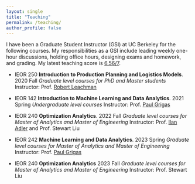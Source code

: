 ```yaml
---
layout: single
title: "Teaching"
permalink: /teaching/
author_profile: false
---
```


I have been a Graduate Student Instructor (GSI) at UC Berkeley for the following courses. My responsibilities as a GSI include leading weekly one-hour discussions, holding office hours, designing exams and homework, and grading. My latest teaching score is <ins>6.56/7</ins>.

* IEOR 250 **Introduction to Production Planning and Logistics Models**. 2020 Fall
	_Graduate level courses for PhD and Master students_ Instructor: Prof. [Robert Leachman](https://ieor.berkeley.edu/people/robert-leachman/)

* IEOR 142 **Introduction to Machine Learning and Data Analytics**. 2021 Spring 
	_Undergraduate level courses_ Instructor: Prof. [Paul Grigas](https://ieor.berkeley.edu/people/robert-leachman/)


* IEOR 240 **Optimization Analytics**. 2022 Fall
	_Graduate level courses for Master of Analytics and Master of Engineering_ Instructor: Prof. [Ilan Adler](https://ieor.berkeley.edu/people/ilan-adler/) and Prof. Stewart Liu



* IEOR 242 **Machine Learning and Data Analytics**. 2023 Spring
	_Graduate level courses for Master of Analytics and Master of Engineering_ Instructor: Prof. [Paul Grigas](https://ieor.berkeley.edu/people/robert-leachman/)


* IEOR 240 **Optimization Analytics** 2023 Fall
	_Graduate level courses for Master of Analytics and Master of Engineering_ Instructor: Prof. Stewart Liu

